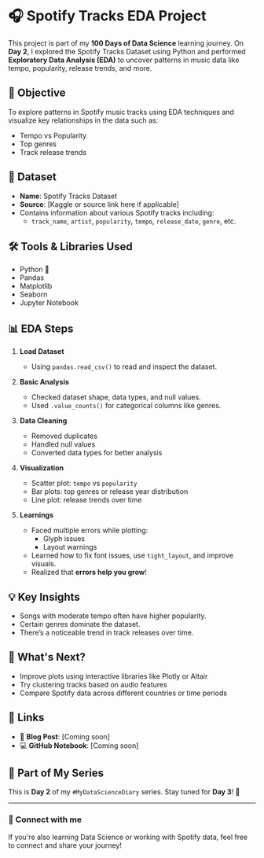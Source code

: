 # 🎧 Spotify Tracks EDA Project

This project is part of my **100 Days of Data Science** learning journey. On **Day 2**, I explored the Spotify Tracks Dataset using Python and performed **Exploratory Data Analysis (EDA)** to uncover patterns in music data like tempo, popularity, release trends, and more.

## 📌 Objective

To explore patterns in Spotify music tracks using EDA techniques and visualize key relationships in the data such as:

- Tempo vs Popularity
- Top genres
- Track release trends

## 📂 Dataset

- **Name**: Spotify Tracks Dataset
- **Source**: [Kaggle or source link here if applicable]
- Contains information about various Spotify tracks including:
  - `track_name`, `artist`, `popularity`, `tempo`, `release_date`, `genre`, etc.

## 🛠️ Tools & Libraries Used

- Python 🐍
- Pandas
- Matplotlib
- Seaborn
- Jupyter Notebook

## 📊 EDA Steps

1. **Load Dataset**
   - Using `pandas.read_csv()` to read and inspect the dataset.

2. **Basic Analysis**
   - Checked dataset shape, data types, and null values.
   - Used `.value_counts()` for categorical columns like genres.

3. **Data Cleaning**
   - Removed duplicates
   - Handled null values
   - Converted data types for better analysis

4. **Visualization**
   - Scatter plot: `tempo` vs `popularity`
   - Bar plots: top genres or release year distribution
   - Line plot: release trends over time

5. **Learnings**
   - Faced multiple errors while plotting:
     - Glyph issues
     - Layout warnings
   - Learned how to fix font issues, use `tight_layout`, and improve visuals.
   - Realized that **errors help you grow**!

## 💡 Key Insights

- Songs with moderate tempo often have higher popularity.
- Certain genres dominate the dataset.
- There’s a noticeable trend in track releases over time.

## 🚀 What's Next?

- Improve plots using interactive libraries like Plotly or Altair
- Try clustering tracks based on audio features
- Compare Spotify data across different countries or time periods

## 📎 Links

- 📘 **Blog Post**: [Coming soon]
- 💻 **GitHub Notebook**: [Coming soon]

## 📅 Part of My Series

This is **Day 2** of my `#MyDataScienceDiary` series. Stay tuned for **Day 3**! 🚀

---

### 📢 Connect with me

If you're also learning Data Science or working with Spotify data, feel free to connect and share your journey!

